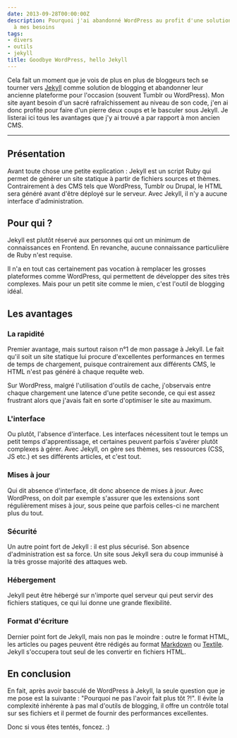 ```yaml
---
date: 2013-09-28T00:00:00Z
description: Pourquoi j'ai abandonné WordPress au profit d'une solution plus adaptée
  à mes besoins
tags:
- divers
- outils
- jekyll
title: Goodbye WordPress, hello Jekyll
---
```


Cela fait un moment que je vois de plus en plus de bloggeurs tech se tourner vers [Jekyll](http://jekyllrb.com/) comme solution de blogging et abandonner leur ancienne plateforme pour l'occasion (souvent Tumblr ou WordPress). Mon site ayant besoin d'un sacré rafraîchissement au niveau de son code, j'en ai donc profité pour faire d'un pierre deux coups et le basculer sous Jekyll. Je listerai ici tous les avantages que j'y ai trouvé a par rapport à mon ancien CMS.

---

## Présentation

Avant toute chose une petite explication&nbsp;: Jekyll est un script Ruby qui permet de générer un site statique à partir de fichiers sources et thèmes. Contrairement à des CMS tels que WordPress, Tumblr ou Drupal, le HTML sera généré avant d'être déployé sur le serveur. Avec Jekyll, il n'y a aucune interface d'administration.

## Pour qui&nbsp;?

Jekyll est plutôt réservé aux personnes qui ont un minimum de connaissances en Frontend. En revanche, aucune connaissance particulière de Ruby n'est requise.

Il n'a en tout cas certainement pas vocation à remplacer les grosses plateformes comme WordPress, qui permettent de développer des sites très complexes. Mais pour un petit site comme le mien, c'est l'outil de blogging idéal.

## Les avantages

### La rapidité

Premier avantage, mais surtout raison n°1 de mon passage à Jekyll. Le fait qu'il soit un site statique lui procure d'excellentes performances en termes de temps de chargement, puisque contrairement aux différents CMS, le HTML n'est pas généré à chaque requête web.

Sur WordPress, malgré l'utilisation d'outils de cache, j'observais entre chaque chargement une latence d'une petite seconde, ce qui est assez frustrant alors que j'avais fait en sorte d'optimiser le site au maximum.

### L'interface

Ou plutôt, l'absence d'interface. Les interfaces nécessitent tout le temps un petit temps d'apprentissage, et certaines peuvent parfois s'avérer plutôt complexes à gérer. Avec Jekyll, on gère ses thèmes, ses ressources (CSS, JS etc.) et ses différents articles, et c'est tout.

### Mises à jour

Qui dit absence d'interface, dit donc absence de mises à jour. Avec WordPress, on doit par exemple s'assurer que les extensions sont régulièrement mises à jour, sous peine que parfois celles-ci ne marchent plus du tout.

### Sécurité

Un autre point fort de Jekyll&nbsp;: il est plus sécurisé. Son absence d'administration est sa force. Un site sous Jekyll sera du coup immunisé à la très grosse majorité des attaques web.

### Hébergement

Jekyll peut être hébergé sur n'importe quel serveur qui peut servir des fichiers statiques, ce qui lui donne une grande flexibilité.

### Format d'écriture

Dernier point fort de Jekyll, mais non pas le moindre&nbsp;: outre le format HTML, les articles ou pages peuvent être rédigés au format [Markdown](http://daringfireball.net/projects/markdown/syntax) ou [Textile](<http://fr.wikipedia.org/wiki/Textile_(langage)>). Jekyll s'occupera tout seul de les convertir en fichiers HTML.

## En conclusion

En fait, après avoir basculé de WordPress à Jekyll, la seule question que je me pose est la suivante&nbsp;: "Pourquoi ne pas l'avoir fait plus tôt&nbsp;?!". Il évite la complexité inhérente à pas mal d'outils de blogging, il offre un contrôle total sur ses fichiers et il permet de fournir des performances excellentes.

Donc si vous êtes tentés, foncez.&nbsp;:)
